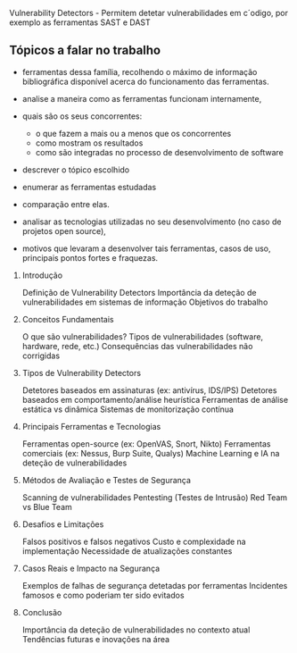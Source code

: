 Vulnerability Detectors - Permitem detetar vulnerabilidades em c´odigo, por exemplo as ferramentas SAST e
DAST

## Tópicos a falar no trabalho

- ferramentas dessa família, recolhendo o máximo de informação bibliográfica disponível acerca do funcionamento das ferramentas. 

- analise a maneira como as ferramentas funcionam internamente,
- quais são os seus concorrentes: 
    - o que fazem a mais ou a menos que os concorrentes
    - como mostram os resultados
    - como são integradas no processo de desenvolvimento de software


- descrever o tópico escolhido
- enumerar as ferramentas estudadas
- comparação entre elas.
- analisar as tecnologias utilizadas no seu desenvolvimento (no caso de projetos open source),
- motivos que levaram a desenvolver tais ferramentas, casos de uso, principais pontos fortes e fraquezas.



1. Introdução

    Definição de Vulnerability Detectors
    Importância da deteção de vulnerabilidades em sistemas de informação
    Objetivos do trabalho

2. Conceitos Fundamentais

    O que são vulnerabilidades?
    Tipos de vulnerabilidades (software, hardware, rede, etc.)
    Consequências das vulnerabilidades não corrigidas

3. Tipos de Vulnerability Detectors

    Detetores baseados em assinaturas (ex: antivírus, IDS/IPS)
    Detetores baseados em comportamento/análise heurística
    Ferramentas de análise estática vs dinâmica
    Sistemas de monitorização contínua

4. Principais Ferramentas e Tecnologias

    Ferramentas open-source (ex: OpenVAS, Snort, Nikto)
    Ferramentas comerciais (ex: Nessus, Burp Suite, Qualys)
    Machine Learning e IA na deteção de vulnerabilidades

5. Métodos de Avaliação e Testes de Segurança

    Scanning de vulnerabilidades
    Pentesting (Testes de Intrusão)
    Red Team vs Blue Team

6. Desafios e Limitações

    Falsos positivos e falsos negativos
    Custo e complexidade na implementação
    Necessidade de atualizações constantes

7. Casos Reais e Impacto na Segurança

    Exemplos de falhas de segurança detetadas por ferramentas
    Incidentes famosos e como poderiam ter sido evitados

8. Conclusão

    Importância da deteção de vulnerabilidades no contexto atual
    Tendências futuras e inovações na área